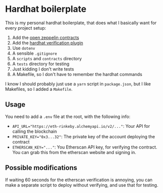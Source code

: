 # Hardhat boilerplate

This is my personal hardhat boilerplate, that does what I basically want
for every project setup:

1. Add the [open zeppelin contracts](https://github.com/OpenZeppelin/openzeppelin-contracts)
2. Add the [hardhat verification plugin](https://hardhat.org/plugins/nomiclabs-hardhat-etherscan.html)
3. Use `dotenv`
4. A sensible `.gitignore`
5. A `scripts` and `contracts` directory
6. A `tests` directory for testing
7. Just kidding I don't write tests
8. A Makefile, so I don't have to remember the hardhat commands

I know I should probably just use a `yarn` script in `package.json`,
but I like Makefiles, so I added a `Makefile`.

## Usage

You need to add a `.env` file at the root, with the following info:

- `API_URL="https://eth-rinkeby.alchemyapi.io/v2/..."`: Your API for calling the blockchain
- `PRIVATE_KEY="0x3...32"`: The private key of the account deploying the contract
- `ETHERSCAN_KEY="..."`: You Etherscan API key, for verifying the contract. You can grab this from the etherscan website and signing in.

## Possible modifications

If waiting 60 seconds for the etherscan verification is annoying, you can make a
separate script to deploy without verifying, and use that for testing.
